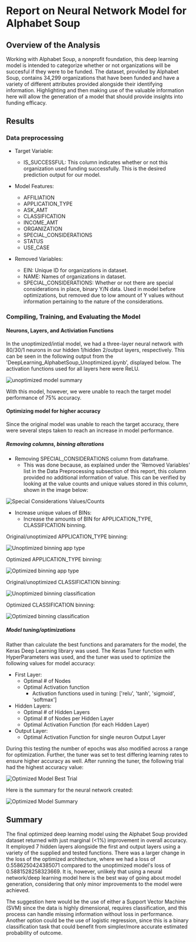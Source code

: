 # Report on Neural Network Model for Alphabet Soup

## Overview of the Analysis

Working with Alphabet Soup, a nonprofit foundation, this deep learning model is intended to categorize whether or not organizations will be succesful if they were to be funded. The dataset, provided by Alphabet Soup, contains 34,299 organizations that have been funded and have a variety of different attributes provided alongside their identifying information. Highlighting and then making use of the valuable information here will allow the generation of a model that should provide insights into funding efficacy. 

## Results

### Data preprocessing

* Target Variable:
    * IS_SUCCESSFUL: This column indicates whether or not this organization used funding successfully. This is the desired prediction output for our model.

* Model Features:
    * AFFILIATION
    * APPLICATION_TYPE
    * ASK_AMT
    * CLASSIFICATION
    * INCOME_AMT
    * ORGANIZATION
    * SPECIAL_CONSIDERATIONS
    * STATUS
    * USE_CASE

* Removed Variables:
    * EIN: Unique ID for organizations in dataset.
    * NAME: Names of organizations in dataset. 
    * SPECIAL_CONSIDERATIONS: Whether or not there are special considerations in place, binary Y/N data. Used in model before optimizations, but removed due to low amount of Y values without information pertaining to the nature of the considerations.

### Compiling, Training, and Evaluating the Model

#### Neurons, Layers, and Activiation Functions

In the unoptimized/intial model, we had a three-layer neural network with 80/30/1 neurons in our hidden 1/hidden 2/output layers, respectively. This can be seen in the following output from the 'DeepLearning_AlphabetSoup_Unoptimized.ipynb', displayed below. The activation functions used for all layers here were ReLU.

![unoptimized model summary](image.png)

With this model, however, we were unable to reach the target model performance of 75% accuracy.

#### Optimizing model for higher accuracy

Since the original model was unable to reach the target accuracy, there were several steps taken to reach an increase in model performance.

##### Removing columns, binning alterations

* Removing SPECIAL_CONSIDERATIONS column from dataframe.
    * This was done because, as explained under the 'Removed Variables' list in the Data Preprocessing subsection of this report, this column provided no additional information of value. This can be verified by looking at the value counts and unique values stored in this column, shown in the image below:

![Special Considerations Values/Counts](image-1.png)

* Increase unique values of BINs:
    * Increase the amounts of BIN for APPLICATION_TYPE, CLASSIFICATION binning.

Original/unoptimized APPLICATION_TYPE binning:

![Unoptimized binning app type](image-2.png)

Optimized APPLICATION_TYPE binning:

![Optimized binning app type](image-3.png)

Original/unoptimized CLASSIFICATION binning:

![Unoptimized binning classification](image-4.png)

Optimized CLASSIFICATION binning:

![Optimized binning classification](image-5.png)

##### Model tuning/optimizations

Rather than calculate the best functions and paramaters for the model, the Keras Deep Learning library was used. The Keras Tuner function with HyperParameters was used, and the tuner was used to optimize the following values for model accuracy:

* First Layer:
    * Optimal # of Nodes
    * Optimal Activation function
        * Activation functions used in tuning: ['relu', 'tanh', 'sigmoid', 'softmax']
* Hidden Layers:
    * Optimal # of Hidden Layers
    * Optimal # of Nodes per Hidden Layer
    * Optimal Activation Function (for each Hidden Layer)
* Output Layer:
    * Optimal Activation Function for single neuron Output Layer

During this testing the number of epochs was also modified across a range for optimization. Further, the tuner was set to test differing learning rates to ensure higher accuracy as well. After running the tuner, the following trial had the highest accuracy value:

![Optimized Model Best Trial](image-6.png)

Here is the summary for the neural network created:

![Optimized Model Summary](image-7.png)

## Summary 

The final optimized deep learning model using the Alphabet Soup provided dataset returned with just marginal (<1%) improvement in overall accuracy. It employed 7 hidden layers alongside the first and output layers using a variety of the supplied and tested functions. There was a larger change in the loss of the optimized architecture, where we had a loss of 0.5586250424385071 compared to the unoptimized model's loss of 0.5881528258323669. It is, however, unlikely that using a neural network/deep learning model here is the best way of going about model generation, considering that only minor improvements to the model were achieved. 

The suggestion here would be the use of either a Support Vector Machine (SVM) since the data is highly dimensional, requires classification, and this process can handle missing information without loss in performance. Another option could be the use of logistic regression, since this is a binary classification task that could benefit from simpler/more accurate estimated probability of outcome. 

